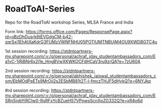 # RoadToAI-Series
Repo for the RoadToAI workshop Series, MLSA France and India

Form link: https://forms.office.com/Pages/ResponsePage.aspx?id=oBzDhDusrk6tEVGdgCM-b42-zqrSxi1EhAtXaKdrG3FUMzVWNFNHU05POTlUMTNBUjM4OU9XWDBGTC4u

1st session recording: https://stdntpartners-my.sharepoint.com/:v:/g/personal/achraf_jday_studentambassadors_com/Ea1vC-1jRiBNr6x2i1e_HngBVwXKWKOCFdHCaV3ru9zrQA?e=7zU60A

2nd session recording: https://stdntpartners-my.sharepoint.com/:v:/g/personal/abhishek_jaiswal_studentambassadors_com/EbMOdPeETs9MrOji2s2ESbMB81t2T-l-fmczTHJF5dHykQ?e=6NYJkp

#rd session recording: https://stdntpartners-my.sharepoint.com/:v:/g/personal/achraf_jday_studentambassadors_com/ESRnSjobYiRClw0-RsRFxYcBZueH57VPnwsScnXpZG332Q?e=xR4o6d
